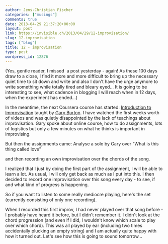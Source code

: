 ```yaml
---
author: Jens-Christian Fischer
categories: ["musings"]
comments: true
date: 2013-04-29 21:37:20+00:00
layout: post
link: https://invisible.ch/2013/04/29/12-improvisation/
slug: 12-improvisation
tags: ["blog"]
title: 12 - improvisation
type: post
wordpress_id: 12876
---
```


(Yes, gentle reader, I missed  a post yesterday - again! As these 100 days draw to a close, I find it more and more difficult to bring up the necessary quiet time to sit down and write and also I don't have the urge anymore to write something while totally tired and bleary eyed... It is going to be interesting to see, what cadence in blogging I will reach when in 12 days, when the experiment has ended...)

In the meantime, the next Coursera course has started: [Introduction to Improvisation](https://www.coursera.org/course/improvisation) taught by [Gary Burton](https://en.wikipedia.org/wiki/Gary_Burton). I have watched the first weeks worth of videos and was quietly disappointed by the lack of teachings about improvisation. Gary spoke about online course, how to do assignments, lots of logistics but only a few minutes on what he thinks is important in improvising.

But then the assignments came: Analyse a solo by Gary over "What is this thing called love"



and then recording an own improvisation over the chords of the song.

I realized that I just by doing the first part of the assignment, I will be able to learn a lot. As usual, I will only get back as much as I put into this. I then decided to record one improvisation over this song every day - to see, if and what kind of progress is happening.

So if you want to listen to some really mediocre playing, here's the set (currently consisting of only one recording).



When I recorded this first improv, I had never played over that song before - I probably have heard it before, but I didn't remember it. I didn't look at the chord progression (and even if I did, I wouldn't know which scale to play over which chord). This was all played by ear (including two times accidentally plucking an empty string) and I am actually quite happy with how it turned out. Let's see how this is going to sound tomorrow...
